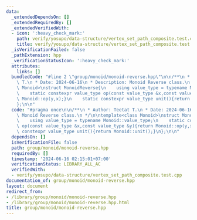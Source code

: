 ```yaml
---
data:
  _extendedDependsOn: []
  _extendedRequiredBy: []
  _extendedVerifiedWith:
  - icon: ':heavy_check_mark:'
    path: verify/yosupo/data-structure/vertex_set_path_composite.test.cpp
    title: verify/yosupo/data-structure/vertex_set_path_composite.test.cpp
  _isVerificationFailed: false
  _pathExtension: hpp
  _verificationStatusIcon: ':heavy_check_mark:'
  attributes:
    links: []
  bundledCode: "#line 2 \"group/monoid/monoid-reverse.hpp\"\n\n/**\n * Author: Teetat\
    \ T.\n * Date: 2024-06-16\n * Description: Monoid Reverse class.\n */\n\ntemplate<class\
    \ Monoid>\nstruct MonoidReverse{\n    using value_type = typename Monoid::value_type;\n\
    \    static constexpr value_type op(const value_type &x,const value_type &y){return\
    \ Monoid::op(y,x);}\n    static constexpr value_type unit(){return Monoid::unit();}\n\
    };\n\n"
  code: "#pragma once\n\n/**\n * Author: Teetat T.\n * Date: 2024-06-16\n * Description:\
    \ Monoid Reverse class.\n */\n\ntemplate<class Monoid>\nstruct MonoidReverse{\n\
    \    using value_type = typename Monoid::value_type;\n    static constexpr value_type\
    \ op(const value_type &x,const value_type &y){return Monoid::op(y,x);}\n    static\
    \ constexpr value_type unit(){return Monoid::unit();}\n};\n\n"
  dependsOn: []
  isVerificationFile: false
  path: group/monoid/monoid-reverse.hpp
  requiredBy: []
  timestamp: '2024-06-16 02:15:01+07:00'
  verificationStatus: LIBRARY_ALL_AC
  verifiedWith:
  - verify/yosupo/data-structure/vertex_set_path_composite.test.cpp
documentation_of: group/monoid/monoid-reverse.hpp
layout: document
redirect_from:
- /library/group/monoid/monoid-reverse.hpp
- /library/group/monoid/monoid-reverse.hpp.html
title: group/monoid/monoid-reverse.hpp
---
```


